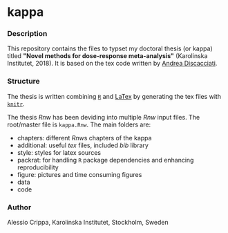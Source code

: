 # kappa

### Description
This repository contains the files to typset my doctoral thesis (or kappa) titled **"Novel methods for dose-response meta-analysis"** (Karolinska Institutet, 2018). It is based on the tex code written by [Andrea Discacciati](https://github.com/anddis/phd-thesis).

### Structure
The thesis is written combining [`R`](https://www.r-project.org/) and [LaTex](http://www.latex-project.org/) by generating the tex files with [`knitr`](https://yihui.name/knitr/).

The thesis *Rnw* has been deviding into multiple *Rnw* input files. The root/master file is `kappa.Rnw`.
The main folders are:
- chapters: different *Rnw*s chapters of the kappa
- additional: useful *tex* files, included *bib* library
- style: styles for latex sources
- packrat: for handling `R` package dependencies and enhancing reproducibility
- figure: pictures and time consuming figures
- data
- code

### Author
Alessio Crippa,  Karolinska Institutet, Stockholm, Sweden
